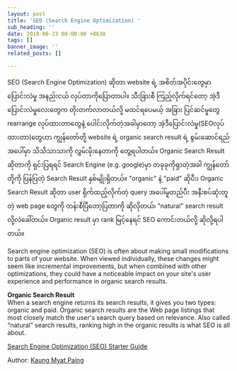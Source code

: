 ```yaml
---
layout: post
title: 'SEO (Search Engine Optimization) '
sub_heading: ''
date: 2019-06-23 00:00:00 +0630
tags: []
banner_image: ''
related_posts: []

---
```

SEO (Search Engine Optimization) ဆိုတာ website ရဲ့ အစိတ်အပိုင်းတွေမှာ ပြောင်းလဲမှု အနည်းငယ် လုပ်တာကိုပြောတာပါ။ သီးခြားစီ ကြည့်လိုက်ရင်တော့ အဲ့ဒီ ပြောင်းလဲမှုလေးတွေက     တိုးတက်လာတယ်လို့ မထင်ရပေမယ့် အခြား ပြင်ဆင်မှုတွေ rearrange လုပ်ထားတာတွေနဲ့ ပေါင်းလိုက်တဲ့အခါမှာတော့ အဲ့ဒီပြောင်းလဲမှု(SEOလုပ်ထားတာ)တွေဟာ ကျွန်တော်တို့ website ရဲ့ organic search result ရဲ့ စွမ်းဆောင်ရည် အပေါ်မှာ သိသိသာသာကို  လွှမ်းမိုးနေတာကို တွေ့ရပါတယ်။ Organic Search Result ဆိုတာကို  ရှင်းပြရရင် Search Engine (e.g. google)မှာ တခုခုကိုရှာတဲ့အခါ ကျွန်တော်တို့ကို ပြန်ပြတဲ့ Search Result နှစ်မျိုးရှိတယ်။ "organic" နဲ့ "paid" ဆိုပီး၊ Organic Search Result ဆိုတာ user ရိုက်ထည့်လိုက်တဲ့ query အပေါ်မူတည်ပီး အနီးစပ်ဆုံးတူတဲ့ web page တွေကို တန်းစီပြီတော့ပြတာကို ဆိုလိုတယ်၊ "natural" search result လို့လဲခေါ်တယ်။ Organic result မှာ rank မြင့်နေရင် SEO ကောင်းတယ်လို့  ဆိုလို့ရပါတယ်။

Search engine optimization (SEO) is often about making small modifications to parts of your website. When viewed individually, these changes might seem like incremental improvements, but when combined with other optimizations, they could have a noticeable impact on your site's user experience and performance in organic search results.

**Organic Search Result**  
When a search engine returns its search results, it gives you two types: organic and paid. Organic search results are the Web page listings that most closely match the user's search query based on relevance. Also called “natural” search results, ranking high in the organic results is what SEO is all about.

[Search Engine Optimization (SEO) Starter Guide](https://support.google.com/webmasters/answer/7451184?hl=en&fbclid=IwAR10E6Rl_b69BdoA5yLtGb3RfEtJIvOqG5xVb5xXdT2sPBM7lJU5kuEX39Q "SEO Guide")

Author: [Kaung Myat Paing](https://itclubucsmub.com/about/kaung-myat-paing/ "KMP")